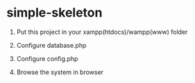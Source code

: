 # simple-skeleton

1. Put this project in your xampp(htdocs)/wampp(www) folder

2. Configure database.php

3. Configure config.php

4. Browse the system in browser
